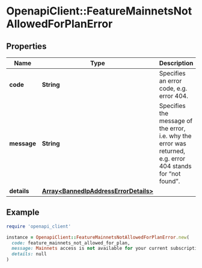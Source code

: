 # OpenapiClient::FeatureMainnetsNotAllowedForPlanError

## Properties

| Name | Type | Description | Notes |
| ---- | ---- | ----------- | ----- |
| **code** | **String** | Specifies an error code, e.g. error 404. |  |
| **message** | **String** | Specifies the message of the error, i.e. why the error was returned, e.g. error 404 stands for “not found”. |  |
| **details** | [**Array&lt;BannedIpAddressErrorDetails&gt;**](BannedIpAddressErrorDetails.md) |  | [optional] |

## Example

```ruby
require 'openapi_client'

instance = OpenapiClient::FeatureMainnetsNotAllowedForPlanError.new(
  code: feature_mainnets_not_allowed_for_plan,
  message: Mainnets access is not available for your current subscription plan, please upgrade your plan to be able to use it.,
  details: null
)
```

